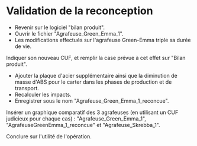 # Validation de la reconception

* Revenir sur le logiciel "bilan produit".
* Ouvrir le fichier "Agrafeuse_Green_Emma_1".
* Les modifications effectués sur l'agrafeuse Green-Emma triple sa durée de vie.

Indiquer son nouveau CUF, et remplir la case prévue à cet effet sur "Bilan produit".

* Ajouter la plaque d'acier supplémentaire ainsi que la diminution de masse d'ABS pour le carter dans les phases de production et de transport.
* Recalculer les impacts.
* Enregistrer sous le nom "Agrafeuse_Green_Emma_1_reconcue".

Insérer un graphique comparatif des 3 agrafeuses (en utilisant un CUF judicieux pour chaque cas) : "Agrafeuse_Green_Emma_1", "AgrafeuseGreenEmma_1_reconcue" et "Agrafeuse_Skrebba_1".

Conclure sur l'utilité de l'opération.